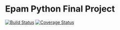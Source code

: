 # Epam Python Final Project
[![Build Status](https://travis-ci.com/pavlomarii/EPAM_Python_Final_Project.svg?branch=master)](https://travis-ci.com/pavlomarii/EPAM_Python_Final_Project)
[![Coverage Status](https://coveralls.io/repos/github/pavlomarii/EPAM_Python_Final_Project/badge.svg?branch=master)](https://coveralls.io/github/pavlomarii/EPAM_Python_Final_Project?branch=master)